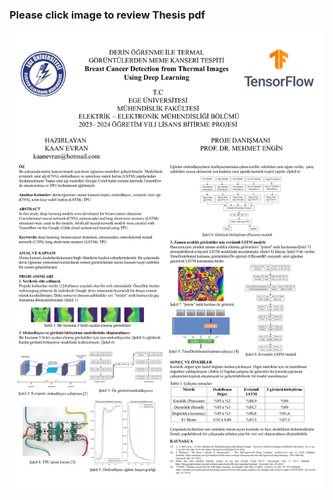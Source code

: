 ### Please click image to review Thesis pdf ###


[![PDF Preview](https://github.com/kemechial/DeepLearning_Thermal_Images_Python_TensorFlow/blob/master/Kaan_Evran_Tez.jpg)](https://github.com/kemechial/DeepLearning_Thermal_Images_Python_TensorFlow/blob/master/Kaan_Evran_Thesis_translated.pdf)
